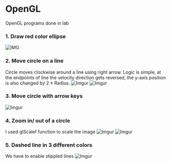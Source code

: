 # OpenGL
OpenGL programs done in lab

### 1. Draw red color ellipse
![IMG](http://i67.tinypic.com/k1qah2.png)

### 2. Move circle on a line
Circle moves clockwise around a line using right arrow. Logic is simple, at the endpoints of line the velocity direction gets reversed, the y-axis position is also changed by 2 * Radius. 
![Imgur](https://i.imgur.com/NvMOiYH.png)
![Imgur](https://i.imgur.com/UqvQpm5.png)

### 3. Move circle with arrow keys
![Imgur](https://i.imgur.com/kel6jYm.png)

### 4. Zoom in/ out of a circle
I used glScalef function to scale the image
![Imgur](https://i.imgur.com/FotVsQh.png)
![Imgur](https://i.imgur.com/0Qj1q4S.png)

### 5. Dashed line in 3 different colors
We have to enable stippled lines
![Imgur](https://i.imgur.com/gb94TKA.png)
